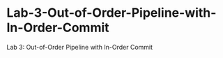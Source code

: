 # Lab-3-Out-of-Order-Pipeline-with-In-Order-Commit
Lab 3: Out-of-Order Pipeline with In-Order Commit

